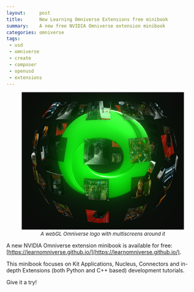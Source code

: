 ```yaml
---
layout:     post
title:      New Learning Omniverse Extensions free minibook
summary:    A new free NVIDIA Omniverse extension minibook
categories: omniverse
tags:
 - usd
 - omniverse
 - create
 - composer
 - openusd
 - extensions
---
```


<figure>
  <a href="https://learnomniverse.github.io" target="_blank">
    <img src="/assets/images/omniverse_rotating_logo.png" alt="A webGL Omniverse logo with multiscreens around it">
  </a>
  <figcaption style="text-align: center; font-size: small; font-style: italic;">A webGL Omniverse logo with multiscreens around it</figcaption>
</figure>

A new NVIDIA Omniverse extension minibook is available for free: [https://learnomniverse.github.io/](https://learnomniverse.github.io/).

This minibook focuses on Kit Applications, Nucleus, Connectors and in-depth Extensions (both Python and C++ based) development tutorials.

Give it a try!